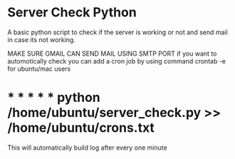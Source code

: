 # Server Check Python
A basic python script to check if the server is working or not and send mail in case its not working.

MAKE SURE GMAIL CAN SEND MAIL USING SMTP PORT
if you want to automotically check you can add a cron job by using command crontab -e for ubuntu/mac users
# * * * * * python /home/ubuntu/server_check.py >> /home/ubuntu/crons.txt
This will automatically build log after every one minute

